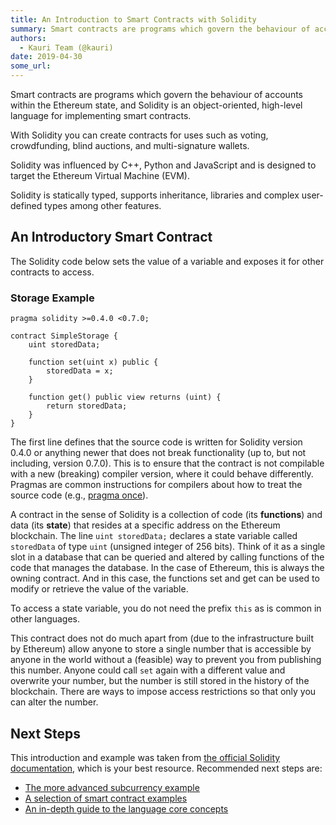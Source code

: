 ```yaml
---
title: An Introduction to Smart Contracts with Solidity
summary: Smart contracts are programs which govern the behaviour of accounts within the Ethereum state, and Solidity is an object-oriented, high-level language for implementing smart contracts. With Solidity you can create contracts for uses such as voting, crowdfunding, blind auctions, and multi-signature wallets. Solidity was influenced by C++, Python and JavaScript and is designed to target the Ethereum Virtual Machine (EVM). Solidity is statically typed, supports inheritance, libraries and complex us
authors:
  - Kauri Team (@kauri)
date: 2019-04-30
some_url: 
---
```


Smart contracts are programs which govern the behaviour of accounts within the Ethereum state, and Solidity is an object-oriented, high-level language for implementing smart contracts.

With Solidity you can create contracts for uses such as voting, crowdfunding, blind auctions, and multi-signature wallets.

Solidity was influenced by C++, Python and JavaScript and is designed to target the Ethereum Virtual Machine (EVM).

Solidity is statically typed, supports inheritance, libraries and complex user-defined types among other features.

## An Introductory Smart Contract

The Solidity code below sets the value of a variable and exposes it for other contracts to access.

### Storage Example

```solidity
pragma solidity >=0.4.0 <0.7.0;

contract SimpleStorage {
    uint storedData;

    function set(uint x) public {
        storedData = x;
    }

    function get() public view returns (uint) {
        return storedData;
    }
}
```

The first line defines that the source code is written for Solidity version 0.4.0 or anything newer that does not break functionality (up to, but not including, version 0.7.0). This is to ensure that the contract is not compilable with a new (breaking) compiler version, where it could behave differently. Pragmas are common instructions for compilers about how to treat the source code (e.g., [pragma once](https://en.wikipedia.org/wiki/Pragma_once)).

A contract in the sense of Solidity is a collection of code (its **functions**) and data (its **state**) that resides at a specific address on the Ethereum blockchain. The line `uint storedData;` declares a state variable called `storedData` of type `uint` (unsigned integer of 256 bits). Think of it as a single slot in a database that can be queried and altered by calling functions of the code that manages the database. In the case of Ethereum, this is always the owning contract. And in this case, the functions set and get can be used to modify or retrieve the value of the variable.

To access a state variable, you do not need the prefix `this` as is common in other languages.

This contract does not do much apart from (due to the infrastructure built by Ethereum) allow anyone to store a single number that is accessible by anyone in the world without a (feasible) way to prevent you from publishing this number. Anyone could call `set` again with a different value and overwrite your number, but the number is still stored in the history of the blockchain. There are ways to impose access restrictions so that only you can alter the number.

## Next Steps

This introduction and example was taken from [the official Solidity documentation](https://solidity.readthedocs.io/), which is your best resource. Recommended next steps are:

-   [The more advanced subcurrency example](https://solidity.readthedocs.io/en/latest/introduction-to-smart-contracts.html#subcurrency-example)
-   [A selection of smart contract examples](https://solidity.readthedocs.io/en/latest/solidity-by-example.html)
-   [An in-depth guide to the language core concepts](https://solidity.readthedocs.io/en/latest/solidity-in-depth.html)
